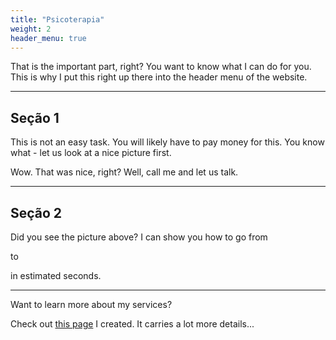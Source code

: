 ```yaml
---
title: "Psicoterapia"
weight: 2
header_menu: true
---
```


That is the important part, right? You want to know what I can do for you. This is why I put this right up there into the header menu of the website.

---

## Seção 1

This is not an easy task. You will likely have to pay money for this. You know what - let us look at a nice picture first.

<!-- ![Nice picture to make you pay me ;-)](images/selective-focus-photography-of-pasta-with-tomato-and-basil-1279330.jpg) -->

Wow. That was nice, right? Well, call me and let us talk.

---

## Seção 2

Did you see the picture above? I can show you how to go from

<!-- ![Let us get started on a clean slate](images/board-bunch-cooking-food-349609.jpg) -->

to

<!-- ![Let us get started on a clean slate](images/woman-pouring-juice-on-glass-3184192.jpg) -->

in estimated seconds.

---

Want to learn more about my services?

Check out [this page](services) I created. It carries a lot more details...
